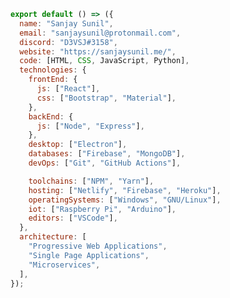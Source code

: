 <!--

Sanjay Sunil
============

Email: sanjaysunil@protonmail.com
Discord: D3VSJ#3158
Website: https://sanjaysunil.me/
-->

```js
export default () => ({
  name: "Sanjay Sunil",
  email: "sanjaysunil@protonmail.com",
  discord: "D3VSJ#3158",
  website: "https://sanjaysunil.me/",
  code: [HTML, CSS, JavaScript, Python],
  technologies: {
    frontEnd: {
      js: ["React"],
      css: ["Bootstrap", "Material"],
    },
    backEnd: {
      js: ["Node", "Express"],
    },
    desktop: ["Electron"],
    databases: ["Firebase", "MongoDB"],
    devOps: ["Git", "GitHub Actions"],

    toolchains: ["NPM", "Yarn"],
    hosting: ["Netlify", "Firebase", "Heroku"],
    operatingSystems: ["Windows", "GNU/Linux"],
    iot: ["Raspberry Pi", "Arduino"],
    editors: ["VSCode"],
  },
  architecture: [
    "Progressive Web Applications",
    "Single Page Applications",
    "Microservices",
  ],
});
```
